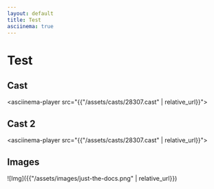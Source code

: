 ```yaml
---
layout: default
title: Test
asciinema: true
---
```


# Test

## Cast
<asciinema-player src="{{"/assets/casts/28307.cast" | relative_url}}"></asciinema-player>

## Cast 2
<asciinema-player src="{{"/assets/casts/28307.cast" | relative_url}}"></asciinema-player>

## Images
![Img]({{"/assets/images/just-the-docs.png" | relative_url}})